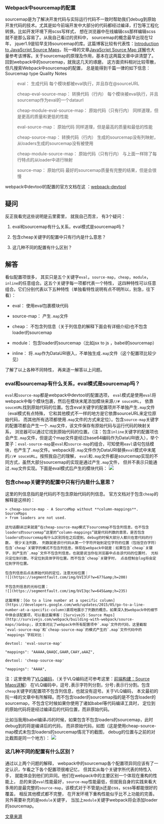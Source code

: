 ### Webpack中sourcemap的配置

sourcemap是为了解决开发代码与实际运行代码不一致时帮助我们debug到原始开发代码的技术。尤其是如今前端开发中大部分的代码都经过编译，打包等工程化转换。比如开发环境下用scss写样式， 想在浏览器中在线编辑css那样编辑scss就不是那么容易了。从我自己看过的资料中， sourcemap的概念最早出现在12年， jquer1.9是较早支持sourcemap的库。这篇博客比较有代表性：[Introduction to JavaScript Source Maps](https://www.html5rocks.com/en/tutorials/developertools/sourcemaps/)，阮一峰的文章[JavaScript Source Map 详解](http://www.ruanyifeng.com/blog/2013/01/javascript_source_map.html)也大量参考该博客。关于sourcemap的原理及作用，基本在这两篇文章中讲清楚了。回到webpack中的sourcemap，就我这几天的琢磨， 这方面资料相对比较零散，但凡搜索Webpack中sourcemap的配置， 总是能得到千篇一律的如下信息：
Sourcemap type Quality Notes

> eval： 生成代码 每个模块都被eval执行，并且存在@sourceURL
> 
> cheap-eval-source-map： 转换代码（行内） 每个模块被eval执行，并且sourcemap作为eval的一个dataurl
> 
> cheap-module-eval-source-map： 原始代码（只有行内） 同样道理，但是更高的质量和更低的性能
> 
> eval-source-map： 原始代码 同样道理，但是最高的质量和最低的性能
> 
> cheap-source-map： 转换代码（行内） 生成的sourcemap没有列映射，从loaders生成的sourcemap没有被使用
> 
> cheap-module-source-map： 原始代码（只有行内） 与上面一样除了每行特点的从loader中进行映射
> 
> source-map： 原始代码 最好的sourcemap质量有完整的结果，但是会很慢

webpack中devtool的配置的官方文档在这 ：[webpack-devtool](https://webpack.github.io/docs/configuration.html#devtool)

## 疑问

反正我看完这些说明是云里雾里， 就我自己而言， 有3个疑问：

1.  eval和sourcemap有什么关系，eval模式是sourcemap吗？

2.  包含cheap关键字的配置中只有行内是什么意思？

3.  这几种不同的配置有什么区别？

## 解答

看似配置项很多， 其实只是五个关键字`eval`，`source-map`，`cheap`，`module`，`inline`的任意组合。这五个关键字每一项都代表一个特性， 这四种特性可以任意组合。它们分别代表以下五种特性（单独看特性说明有点不明所以，别急，往下看）：

*   eval： 使用eval包裹模块代码

*   source-map： 产生`.map`文件

*   cheap： 不包含列信息（关于列信息的解释下面会有详细介绍)也不包含loader的sourcemap

*   module： 包含loader的sourcemap（比如jsx to js ，babel的sourcemap）

*   inline： 将`.map`作为DataURI嵌入，不单独生成`.map`文件（这个配置项比较少见）

了解了以上各种不同特性， 再来逐一解答以上问题。

### eval和sourcemap有什么关系，eval模式是sourcemap吗？

`eval`和`source-map`都是webpack中devtool的配置选项，&nbsp;`eval`模式是使用`eval`将webpack中每个模块包裹，然后在模块末尾添加模块来源`//# souceURL`， 依靠`souceURL`找到原始代码的位置。包含eval关键字的配置项并不单独产生`.map`文件（eval模式有点特殊， 它和其他模式不一样的地方是它依靠sourceURL来定位原始代码， 而其他所有选项都使用`.map`文件的方式来定位）。包含`source-map`关键字的配置项都会产生一个`.map`文件，该文件保存有原始代码与运行代码的映射关系， 浏览器可以通过它找到原始代码的位置。（注：包含`inline`关键字的配置项也会产生`.map`文件，但是这个map文件是经过base64编码作为DataURI嵌入），举个栗子：`eval-source-map`是`eval`和`source-map`的组合，可知使用`eavl`语句包括模块，也产生了`.map`文件。webpack将`.map`文件作为DataURI替换`eval`模式中末尾的`//# souceURL`。按照我自己的理解，&nbsp;`eval`和`.map`文件都是sourcemap实现的不同方式，虽然大部分sourcemap的实现是通过产生`.map`文件， 但并不表示只能通过`.map`文件实现。下面是eval模式后产生的模块代码：
![](https://segmentfault.com/img/bVI3qw?w=741&amp;h=445)

### 包含cheap关键字的配置中只有行内是什么意思？

这里的列信息指的是代码的不包含原始代码的列信息。 官方文档对于包含`cheap`的解释是这样的：

```
> cheap-source-map - A SourceMap without **column-mappings**. SourceMaps
> from loaders are not used.
```

    这句话翻译过来就是“在cheap-source-map模式下sourcemap不包含列信息，也不包含loaders的sourcemap”这里的“column-mappings”就是代码列数的意思，是否包含loaders的sourcemap有什么区别将在之后提到。debug的时候大部分人都只在意代码的行数， 很少关注列数， 列数就是该行代码从第一个字符开始到定位字符的位置（包括空白字符）包含`cheap`关键字的模式不包含列信息，体现在webpack中就是：如果包含`cheap`关键字，则产生的`.map`文件不包含列信息。也就是说当你在浏览器中点击该代码的位置时， 光标只定位到行数，不定位到具体字符位置。而不包含`cheap`关键字时， 点击控制台log将会定位到字符位置。

    包含列信息后点击原始代码的定位，注意光标位置：
    ![](https://segmentfault.com/img/bVI3lF?w=677&amp;h=200)

    不包含列信息的光标位置：
    ![](https://segmentfault.com/img/bVI3qc?w=645&amp;h=235)

    这篇博客：[Go to a line number at a specific column](https://developers.google.com/web/updates/2015/05/go-to-a-line-number-at-a-specific-column)直观地展示了列数的概念。如果深入到webpack中的细节中体会该配置项，可以看这篇博客：[SurviveJS：Source Maps](http://survivejs.com/webpack/building-with-webpack/source-maps/)&nbsp;，该文章对比了webpack中所有配置项中`.map`文件的代码，这里截取`eval-source-map`和`cheap-source-map`的模式产生的`.map`文件代码中的`mappings`字段对比：

    devtool: 'eval-source-map'

 ```
 "mappings": "AAAAA,QAAQC,GAAR,CAAY,aAAZ",
 ```

    devtool: 'cheap-source-map'

```
"mappings": "AAAA",
```

注：这里使用了[VLQ编码](https://en.wikipedia.org/wiki/Variable-length_quantity)，（关于VLQ编码还可参考这里：[前端构建：Source Maps详解](http://www.cnblogs.com/fsjohnhuang/p/4208566.html)） 在VLQ编码中，逗号`,`表示字符列分割，分号`;`表示行分割。包含`cheap`关键字的配置项不包含列信息，也就没有逗号。关于VLQ编码， 本文最初的阮一峰的文章中有所解释。而不包含loader的sourcemap指的是不包含loader的sourcemap，不包含它时候如果你使用了诸如babel等代码编译工具时， 定位到的原始代码将是经过编译后的代码位置，而非原始代码。

比如当我用babel编译JS的时候，如果包含不包含loaders的sourcemap，此时debug到的将是编译后的代码， 而非原始代码，如图（这是使用cheap-source-map模式未包含loaders的sourcemap情况下的截图， debug的位置与之前的对比截图是同一个地方）：
![](https://segmentfault.com/img/bVI6aD?w=662&amp;h=411)

### 这几种不同的配置有什么区别？

通过以上两个问题的解释， webpack中的sourcemap各个配置项异同应该有了一定认识，乍看之下各个配置项很难记忆， 但其实从每个关键字所代表的特性入手， 就能体会到他们的异同。他们在webpack中的主要区别一个体现在重构的性能上， 总的来说`eval`性能最好，`source-map`性能最低，但就我自身的实践来看大多用的是最完整的`source-map`，该模式对于不管是js还是css，scss等都能很好的覆盖， 相反其他模式都不完整， 在开发环境下重构性能似乎比不上功能的完善。&nbsp;
另外需要补充的是`module`关键字， 当加上`module`关键字webpack将会添加loader的sourcemap。

[文章来源](https://www.cnblogs.com/axl234/p/6500534.html)
